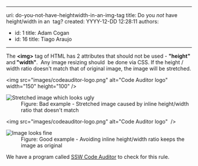 

---
uri: do-you-not-have-heightwidth-in-an-img-tag
title: Do you *not* have height/width in an <img> tag?
created: YYYY-12-DD 12:28:11
authors:
  - id: 1
    title: Adam Cogan
  - id: 16
    title: Tiago Araujo
---




<span class='intro'> <p>The <b>&lt;img&gt;</b> tag of HTML has 2 attributes that should not be used - <b>&quot;height&quot; </b>and<b> &quot;width&quot;</b>. &#160;Any image resizing should&#160; be done via CSS.&#160;If the height / width ratio doesn't match that of original image, the image will be stretched.</p> </span>

<dl class="badImage"><p class="ssw15-rteElement-CodeArea">&lt;img src=&quot;images/codeauditor-logo.png&quot; alt=&quot;Code Auditor logo&quot; <span class="ssw15-rteStyle-Highlight">width=&quot;150&quot; height=&quot;100&quot;</span> /&gt;​<br></p><dt>
      <img src="/PublishingImages/streched-image.jpg" alt="Stretched image which looks ugly" /> 
   </dt><dd> Figure&#58; Bad example - Stretched image caused by inline​ height/width ratio that doesn't match</dd></dl><dl class="goodImage"><p class="ssw15-rteElement-CodeArea">&lt;img src=&quot;images/codeauditor-logo.png&quot; alt=&quot;Code Auditor logo&quot; &#160;/&gt;​​​​<br></p><dt>
      <img src="/PublishingImages/non-streched-image.jpg" alt="Image looks fine" />​ 
   </dt><dd> Figure&#58; Good example - Avoiding inline​ height/width ratio keeps the image as original</dd></dl><p class="ssw15-rteElement-YellowBorderBox"> We have a program called 
   <a href="http&#58;//www.ssw.com.au/ssw/CodeAuditor/Rules.aspx#IMGWidth">SSW Code Auditor</a> to check for this rule. </p>


